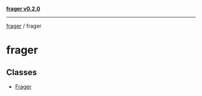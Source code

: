 [**frager v0.2.0**](../README.md)

***

[frager](../modules.md) / frager

# frager

## Classes

- [Frager](classes/Frager.md)
